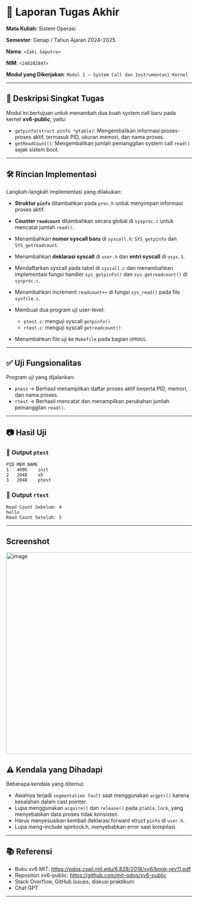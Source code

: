# 📝 Laporan Tugas Akhir

**Mata Kuliah**: Sistem Operasi

**Semester**: Genap / Tahun Ajaran 2024–2025

**Nama**: `<Zaki Saputra>`

**NIM**: `<240202847>`

**Modul yang Dikerjakan**:
`Modul 1 – System Call dan Instrumentasi Kernel`

---

## 📌 Deskripsi Singkat Tugas

Modul ini bertujuan untuk menambah dua buah system call baru pada kernel **xv6-public**, yaitu:

* `getpinfo(struct pinfo *ptable)`: Mengembalikan informasi proses-proses aktif, termasuk PID, ukuran memori, dan nama proses.
* `getReadCount()`: Mengembalikan jumlah pemanggilan system call `read()` sejak sistem boot.

---

## 🛠️ Rincian Implementasi

Langkah-langkah implementasi yang dilakukan:

* **Struktur `pinfo`** ditambahkan pada `proc.h` untuk menyimpan informasi proses aktif.
* **Counter `readcount`** ditambahkan secara global di `sysproc.c` untuk mencatat jumlah `read()`.
* Menambahkan **nomor syscall baru** di `syscall.h`: `SYS_getpinfo` dan `SYS_getreadcount`.
* Menambahkan **deklarasi syscall** di `user.h` dan **entri syscall** di `usys.S`.
* Mendaftarkan syscall pada tabel di `syscall.c` dan menambahkan implementasi fungsi handler `sys_getpinfo()` dan `sys_getreadcount()` di `sysproc.c`.
* Menambahkan increment `readcount++` di fungsi `sys_read()` pada file `sysfile.c`.
* Membuat dua program uji user-level:

  * `ptest.c`: menguji syscall `getpinfo()`
  * `rtest.c`: menguji syscall `getreadcount()`
* Menambahkan file uji ke `Makefile` pada bagian `UPROGS`.

---

## ✅ Uji Fungsionalitas

Program uji yang dijalankan:

* `ptest` → Berhasil menampilkan daftar proses aktif beserta PID, memori, dan nama proses.
* `rtest` → Berhasil mencatat dan menampilkan perubahan jumlah pemanggilan `read()`.

---

## 📷 Hasil Uji

### 📍 Output `ptest`

```
PID	MEM	NAME
1	4096	init
2	2048	sh
3	2048	ptest
```

### 📍 Output `rtest`

```
Read Count Sebelum: 4
hello
Read Count Setelah: 5
```

---
## Screenshot
<img width="759" height="545" alt="image" src="https://github.com/user-attachments/assets/6de2a8ce-ef43-4f7b-9d5e-a7bee1d555f9" />


## ⚠️ Kendala yang Dihadapi

Beberapa kendala yang ditemui:

* Awalnya terjadi `segmentation fault` saat menggunakan `argptr()` karena kesalahan dalam cast pointer.
* Lupa menggunakan `acquire()` dan `release()` pada `ptable.lock`, yang menyebabkan data proses tidak konsisten.
* Harus menyesuaikan kembali deklarasi forward struct `pinfo` di `user.h`.
* Lupa meng-include spinlock.h, menyebabkan error saat kompilasi.

---

## 📚 Referensi

* Buku xv6 MIT: https://pdos.csail.mit.edu/6.828/2018/xv6/book-rev11.pdf
* Repositori xv6-public: https://github.com/mit-pdos/xv6-public
* Stack Overflow, GitHub Issues, diskusi praktikum
* Chat GPT 

---

